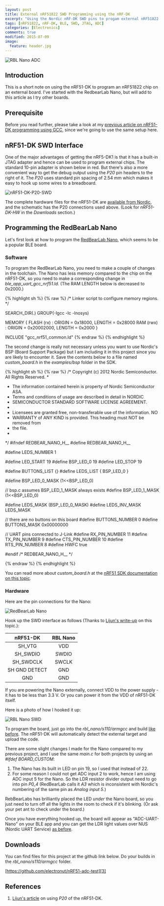 ```yaml
---
layout: post
title: External nRF51822 SWD Programming using the nRF-DK
excerpt: "Using the Nordic nRF-DK SWD pins to progam external nRF51822 boards."
tags: [nRF51822, nRF-DK, BLE, SWD, JTAG, ADC]
categories: [Electronics]
comments: true
modified: 2015-07-09
image:
  feature: header.jpg
---
```


![RBL Nano ADC](/images/2015/07/rbl-nano-adc.jpg "RBL Nano ADC")

## Introduction

This is a short note on using the nRF51-DK to program an nRF51822 chip
on an external board. I've started with the RedbearLab Nano, but will add
to this article as I try other boards.

## Prerequisite

Before you read further, please take a look at my [previous article on
nRF51-DK programming using GCC][1], since we're going to use the same
setup here.

## nRF51-DK SWD Interface

One of the major advantages of getting the nRF5-DK1 is that it has a
built-in JTAG adapter and hence can be used to program external
chips. The standard 10-pin adapter is shown below in red. But there's
also a more convenient way to get the debug output using the *P20* pin
headers to the right of it. The *P20* uses standard pin spacing of
2.54 mm which makes it easy to hook up some wires to a breadboard.

![nRF51-DK-P20-SWD](/images/2015/07/nRF51-DK-P20-SWD.jpg "nRF51-DK-P20-SWD")

The complete hardware files for the nRF51-DK are [available from Nordic][5], and the schematic has the P20 connections used above. (Look for *nRF51-DK-HW* in the *Downloads* section.)

## Programming the RedBearLab Nano

Let's first look at how to program the [RedBearLab Nano][4], which seems to be a popular BLE board.

### Software 

To program the RedBearLab Nano, you need to make a couple of changes in the toolchain. The Nano has less memory compared to the chip on the nRF51-DK, so you need to make a corresponding change in *ble_app_uart_gcc_nrf51.ld*. (The RAM LENGTH below is decreased to 0x2000.)

{% highlight sh %}
{% raw %}
/* Linker script to configure memory regions. */

SEARCH_DIR(.)
GROUP(-lgcc -lc -lnosys)

MEMORY
{
  FLASH (rx) : ORIGIN = 0x18000, LENGTH = 0x28000
  RAM (rwx) :  ORIGIN = 0x20002000, LENGTH = 0x2000
}

INCLUDE "gcc_nrf51_common.ld"
{% endraw %}
{% endhighlight %}

The second change is really not necessary unless you want to use Nordic's BSP (Board Support Package) but I am including it in this project since you are likely to encounter it. Save the contents below to a file named *custom_board.h* in the *examples/bsp* folder in the SDK. 

{% highlight sh %}
{% raw %}
/* Copyright (c) 2012 Nordic Semiconductor. All Rights Reserved.
 *
 * The information contained herein is property of Nordic Semiconductor ASA.
 * Terms and conditions of usage are described in detail in NORDIC
 * SEMICONDUCTOR STANDARD SOFTWARE LICENSE AGREEMENT.
 *
 * Licensees are granted free, non-transferable use of the information. NO
 * WARRANTY of ANY KIND is provided. This heading must NOT be removed from
 * the file.
 *
 */
#ifndef REDBEAR_NANO_H__
#define REDBEAR_NANO_H__

#define LEDS_NUMBER    1

#define LED_START  19
#define BSP_LED_0  19
#define LED_STOP   19

#define BUTTONS_LIST {}
#define LEDS_LIST { BSP_LED_0 }

#define BSP_LED_0_MASK    (1<<BSP_LED_0)

// bsp.c assumes BSP_LED_1_MASK always exists
#define BSP_LED_1_MASK    (1<<BSP_LED_0)

#define LEDS_MASK      (BSP_LED_0_MASK)
#define LEDS_INV_MASK  LEDS_MASK

// there are no buttons on this board
#define BUTTONS_NUMBER 0
#define BUTTONS_MASK   0x00000000

// UART pins connected to J-Link
#define RX_PIN_NUMBER  11
#define TX_PIN_NUMBER  9
#define CTS_PIN_NUMBER 10
#define RTS_PIN_NUMBER 8
#define HWFC           true

#endif /* REDBEAR_NANO_H__ */

{% endraw %}
{% endhighlight %}

You can read more about *custom_board.h* at the [nRF51 SDK documentation on this topic][6].

### Hardware

Here are the pin connections for the Nano:

![RedBearLab Nano](/images/2015/07/rbl-nano.png "RedBearLab Nano")


Hook up the SWD interface as follows (Thanks to [Lijun's write-up][2] on this topic.):

| nRF51-DK | RBL Nano |
|:--------:|:--------:|
| SH_VTG  | VDD |
| SH_SWDIO | SWDIO |
| SH_SWDCLK | SWCLK |
| SH GND DETECT | GND |
| GND | GND |

If you are powering the Nano externally, connect VDD to the power supply - it has to be less than 3.3 V. Or you can power it from the VDD of nRF51-DK itself.

Here is a photo of how I hooked it up:

![RBL Nano SWD](/images/2015/07/rbl-nano-swd.jpg "RBL Nano SWD")

To program the board, just go into the *rbl_nano/s110/armgcc* and
build [like before][1]. The nRF51-DK will automatically detect the
external target and upload the code.

There are some slight changes I made for the Nano compared to my
previous project, and I use the same *main.c* for both projects by
using an *#ifdef BOARD_CUSTOM*:

1. The Nano has its built in LED on pin 19, so I used that instead of 22.
2. For some reason I could not get ADC input 2 to work, hence I
am using ADC input 5 for the Nano. So the LDR resistor divider output need to go into pin *P0_4* (RedBearLab calls it *A3* which is inconsistent with Nordic's numbering of the same pin as *Analog input 5*.)

RebBearLabs has brilliantly placed the LED *under* the Nano board, so you
just need to turn off all the lights in the room to check if it's
blinking. (Or ask your pet ant to check under the board.)

Once you have everything hooked up, the board will appear as
"ADC-UART-Nano" on your BLE app and you can get the LDR light values
over NUS (Nordic UART Service) [as before][1].

## Downloads

You can find files for this project at the github link below. Do your
builds in the *rbl_nano/s110/armgcc* folder.

[https://github.com/electronut/nRF51-adc-test][3]

## References

1. [Lijun's article][2] on using *P20* of the nRF51-DK.


[1]: http://electronut.in/nrf51-adc-test/
[2]: http://wiki.lijun.xyz/misc-use-nrf51-dk-debug-out.html
[3]: https://github.com/electronut/nRF51-adc-test
[4]: http://redbearlab.com/blenano/
[5]: https://www.nordicsemi.com/eng/Products/nRF51-DK
[6]: https://developer.nordicsemi.com/nRF51_SDK/nRF51_SDK_v8.x.x/doc/8.1.0/s110/html/a00033.html
